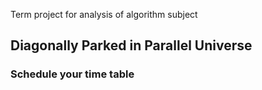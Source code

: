 Term project for analysis of algorithm subject
## Diagonally Parked in Parallel Universe 
### Schedule your time table
